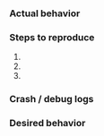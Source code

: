 ### Actual behavior
<!-- Please describe the actual behavior-->

### Steps to reproduce
<!-- Please describe what I should do to reproduce the issue -->
1.
2.
3.

### Crash / debug logs
<!-- Please run it with -vdebug with a terminal and paste the important exerpts from the output here.
  Linux: cd to the install dir, run `python3 electrum-kiiro -vdebug`
  MacOS: Mount the image, cd to the mounted volume, find the app (find . -name "Electrum-XZC"), execute PATH/Electrum-XZC -vdebug. For example `cd /Volumes/Electrum-XZC; Electrum-XZC.app/Contents/Macos/Electrum-XZC -vdebug`
-->

### Desired behavior 
<!-- Please describe how it should behave if it is not obvious -->

